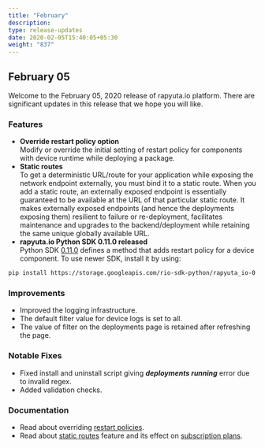 ```yaml
---
title: "February"
description:
type: release-updates
date: 2020-02-05T15:40:05+05:30
weight: "837"
---
```

## February 05
Welcome to the February 05, 2020 release of rapyuta.io platform. There are significant updates in this release that we hope you will like.

### Features

* **Override restart policy option**    
Modify or override the initial setting of restart policy for components with device runtime while deploying a package.
* **Static routes**    
To get a deterministic URL/route for your application while exposing the network endpoint externally, you must bind it to a static route. When you add a static route, an externally exposed endpoint is essentially guaranteed to be available at the URL of that particular static route. It makes externally exposed endpoints (and hence the deployments exposing them) resilient to failure or re-deployment, facilitates maintenance and upgrades to the backend/deployment while retaining the same unique globally available URL.
* **rapyuta.io Python SDK 0.11.0 released**    
Python SDK [0.11.0](/developer-guide/tooling-automation/python-sdk/#installation) defines a method that adds restart policy for a device component.
To use newer SDK, install it by using:

```bash
pip install https://storage.googleapis.com/rio-sdk-python/rapyuta_io-0.11.0-py2-none-any.whl
```

### Improvements

* Improved the logging infrastructure.
* The default filter value for device logs is set to all.
* The value of filter on the deployments page is retained after refreshing the page.

### Notable Fixes

* Fixed install and uninstall script giving ***deployments running*** error due to invalid regex.
* Added validation checks.

### Documentation

* Read about overriding [restart policies](/developer-guide/manage-software-cycle/deployments/#restart-policy).
* Read about [static routes](/developer-guide/create-software-packages/package-internals/#exposing-endpoints-with-static-url) feature and its effect on [subscription plans](/pricing-support/pricing/find-plans/).
